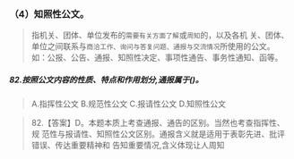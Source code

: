 ### （4）知照性公文。
>   指机关、团体、单位发布的`需要有关方面了解`或`周知`的，以及各机
    关、团体、单位之间联系与`商洽工作、询问与答复问题、通报与交流情况`所使用的公文。
    如：公报、公告、通报、知照性决定、事项性通告、事务性通知、函等。



##### 82.按照公文内容的性质、特点和作用划分,通报属于()。
>   A.指挥性公文
    B.规范性公文
    C.报请性公文
    D.知照性公文
    
>   82.【答案】D。本题本质上考查通报、通告的区别。当然也考查指挥性、规
    范性与报请性、知照性公文区别。通报含义就是适用于表彰先进、批评错误、传达重要精神和
    告知重要情况,含义体现让人周知




























    